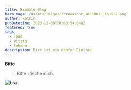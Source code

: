 ```yaml
---
title: Example Blog
heroImage: /assets/images/screenshot_20230815_161555.png
author: katrin
pubDatetime: 2023-11-08T20:03:59.048Z
featured: true
tags:
  - spaß
  - witzig
  - hahaha
description: Dies ist ein doofer Eintrag
---
```

**Bitte**

> Bitte Lösche mich.

![bsp](/assets/images/AstroPaper-v3.png "bsp")